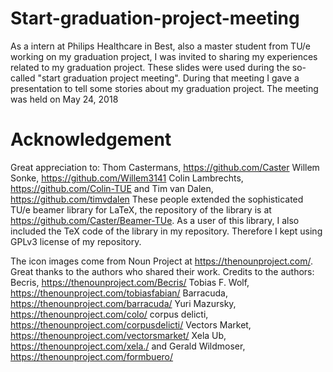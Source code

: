 # Start-graduation-project-meeting 
As a intern at Philips Healthcare in Best, also a master student from TU/e working on my graduation project, I was invited to sharing my experiences related to my graduation project. These slides were used during the so-called "start graduation project meeting". During that meeting I gave a presentation to tell some stories about my graduation project. The meeting was held on May 24, 2018

# Acknowledgement
Great appreciation to:
Thom Castermans, https://github.com/Caster
Willem Sonke, https://github.com/Willem3141
Colin Lambrechts, https://github.com/Colin-TUE and 
Tim van Dalen, https://github.com/timvdalen
These people extended the sophisticated TU/e beamer library for LaTeX, the repository of the library is at https://github.com/Caster/Beamer-TUe. As a user of this library, I also included the TeX code of the library in my repository. Therefore I kept using GPLv3 license of my repository. 

The icon images come from Noun Project at https://thenounproject.com/. Great thanks to the authors who shared their work. 
Credits to the authors:
Becris, https://thenounproject.com/Becris/
Tobias F. Wolf, https://thenounproject.com/tobiasfabian/
Barracuda, https://thenounproject.com/barracuda/
Yuri Mazursky, https://thenounproject.com/colo/
corpus delicti, https://thenounproject.com/corpusdelicti/
Vectors Market, https://thenounproject.com/vectorsmarket/
Xela Ub, https://thenounproject.com/xela./ and
Gerald Wildmoser, https://thenounproject.com/formbuero/
